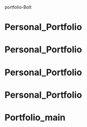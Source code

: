 portfolio-Bolt
# Personal_Portfolio
# Personal_Portfolio
# Personal_Portfolio
# Personal_Portfolio
# Portfolio_main

